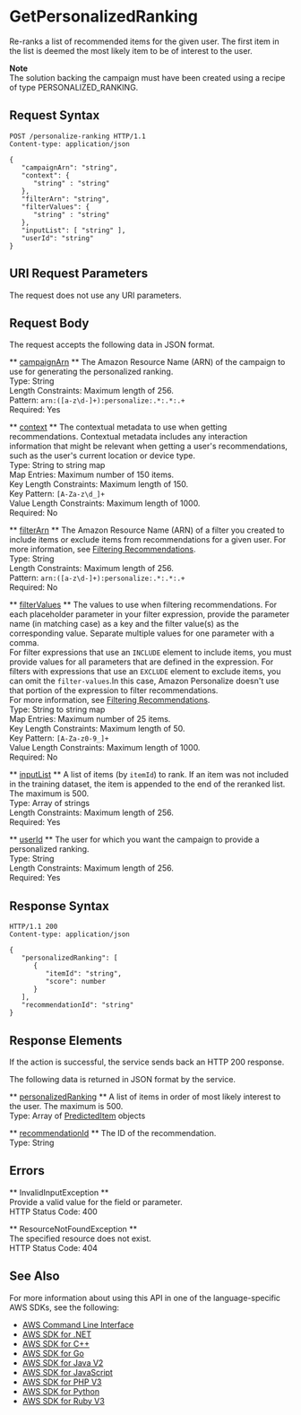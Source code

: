 # GetPersonalizedRanking<a name="API_RS_GetPersonalizedRanking"></a>

Re\-ranks a list of recommended items for the given user\. The first item in the list is deemed the most likely item to be of interest to the user\.

**Note**  
The solution backing the campaign must have been created using a recipe of type PERSONALIZED\_RANKING\.

## Request Syntax<a name="API_RS_GetPersonalizedRanking_RequestSyntax"></a>

```
POST /personalize-ranking HTTP/1.1
Content-type: application/json

{
   "campaignArn": "string",
   "context": { 
      "string" : "string" 
   },
   "filterArn": "string",
   "filterValues": { 
      "string" : "string" 
   },
   "inputList": [ "string" ],
   "userId": "string"
}
```

## URI Request Parameters<a name="API_RS_GetPersonalizedRanking_RequestParameters"></a>

The request does not use any URI parameters\.

## Request Body<a name="API_RS_GetPersonalizedRanking_RequestBody"></a>

The request accepts the following data in JSON format\.

 ** [campaignArn](#API_RS_GetPersonalizedRanking_RequestSyntax) **   <a name="personalize-RS_GetPersonalizedRanking-request-campaignArn"></a>
The Amazon Resource Name \(ARN\) of the campaign to use for generating the personalized ranking\.  
Type: String  
Length Constraints: Maximum length of 256\.  
Pattern: `arn:([a-z\d-]+):personalize:.*:.*:.+`   
Required: Yes

 ** [context](#API_RS_GetPersonalizedRanking_RequestSyntax) **   <a name="personalize-RS_GetPersonalizedRanking-request-context"></a>
The contextual metadata to use when getting recommendations\. Contextual metadata includes any interaction information that might be relevant when getting a user's recommendations, such as the user's current location or device type\.  
Type: String to string map  
Map Entries: Maximum number of 150 items\.  
Key Length Constraints: Maximum length of 150\.  
Key Pattern: `[A-Za-z\d_]+`   
Value Length Constraints: Maximum length of 1000\.  
Required: No

 ** [filterArn](#API_RS_GetPersonalizedRanking_RequestSyntax) **   <a name="personalize-RS_GetPersonalizedRanking-request-filterArn"></a>
The Amazon Resource Name \(ARN\) of a filter you created to include items or exclude items from recommendations for a given user\. For more information, see [Filtering Recommendations](https://docs.aws.amazon.com/personalize/latest/dg/filter.html)\.  
Type: String  
Length Constraints: Maximum length of 256\.  
Pattern: `arn:([a-z\d-]+):personalize:.*:.*:.+`   
Required: No

 ** [filterValues](#API_RS_GetPersonalizedRanking_RequestSyntax) **   <a name="personalize-RS_GetPersonalizedRanking-request-filterValues"></a>
The values to use when filtering recommendations\. For each placeholder parameter in your filter expression, provide the parameter name \(in matching case\) as a key and the filter value\(s\) as the corresponding value\. Separate multiple values for one parameter with a comma\.   
For filter expressions that use an `INCLUDE` element to include items, you must provide values for all parameters that are defined in the expression\. For filters with expressions that use an `EXCLUDE` element to exclude items, you can omit the `filter-values`\.In this case, Amazon Personalize doesn't use that portion of the expression to filter recommendations\.  
For more information, see [Filtering Recommendations](https://docs.aws.amazon.com/personalize/latest/dg/filter.html)\.  
Type: String to string map  
Map Entries: Maximum number of 25 items\.  
Key Length Constraints: Maximum length of 50\.  
Key Pattern: `[A-Za-z0-9_]+`   
Value Length Constraints: Maximum length of 1000\.  
Required: No

 ** [inputList](#API_RS_GetPersonalizedRanking_RequestSyntax) **   <a name="personalize-RS_GetPersonalizedRanking-request-inputList"></a>
A list of items \(by `itemId`\) to rank\. If an item was not included in the training dataset, the item is appended to the end of the reranked list\. The maximum is 500\.  
Type: Array of strings  
Length Constraints: Maximum length of 256\.  
Required: Yes

 ** [userId](#API_RS_GetPersonalizedRanking_RequestSyntax) **   <a name="personalize-RS_GetPersonalizedRanking-request-userId"></a>
The user for which you want the campaign to provide a personalized ranking\.  
Type: String  
Length Constraints: Maximum length of 256\.  
Required: Yes

## Response Syntax<a name="API_RS_GetPersonalizedRanking_ResponseSyntax"></a>

```
HTTP/1.1 200
Content-type: application/json

{
   "personalizedRanking": [ 
      { 
         "itemId": "string",
         "score": number
      }
   ],
   "recommendationId": "string"
}
```

## Response Elements<a name="API_RS_GetPersonalizedRanking_ResponseElements"></a>

If the action is successful, the service sends back an HTTP 200 response\.

The following data is returned in JSON format by the service\.

 ** [personalizedRanking](#API_RS_GetPersonalizedRanking_ResponseSyntax) **   <a name="personalize-RS_GetPersonalizedRanking-response-personalizedRanking"></a>
A list of items in order of most likely interest to the user\. The maximum is 500\.  
Type: Array of [PredictedItem](API_RS_PredictedItem.md) objects

 ** [recommendationId](#API_RS_GetPersonalizedRanking_ResponseSyntax) **   <a name="personalize-RS_GetPersonalizedRanking-response-recommendationId"></a>
The ID of the recommendation\.  
Type: String

## Errors<a name="API_RS_GetPersonalizedRanking_Errors"></a>

 ** InvalidInputException **   
Provide a valid value for the field or parameter\.  
HTTP Status Code: 400

 ** ResourceNotFoundException **   
The specified resource does not exist\.  
HTTP Status Code: 404

## See Also<a name="API_RS_GetPersonalizedRanking_SeeAlso"></a>

For more information about using this API in one of the language\-specific AWS SDKs, see the following:
+  [AWS Command Line Interface](https://docs.aws.amazon.com/goto/aws-cli/personalize-runtime-2018-05-22/GetPersonalizedRanking) 
+  [AWS SDK for \.NET](https://docs.aws.amazon.com/goto/DotNetSDKV3/personalize-runtime-2018-05-22/GetPersonalizedRanking) 
+  [AWS SDK for C\+\+](https://docs.aws.amazon.com/goto/SdkForCpp/personalize-runtime-2018-05-22/GetPersonalizedRanking) 
+  [AWS SDK for Go](https://docs.aws.amazon.com/goto/SdkForGoV1/personalize-runtime-2018-05-22/GetPersonalizedRanking) 
+  [AWS SDK for Java V2](https://docs.aws.amazon.com/goto/SdkForJavaV2/personalize-runtime-2018-05-22/GetPersonalizedRanking) 
+  [AWS SDK for JavaScript](https://docs.aws.amazon.com/goto/AWSJavaScriptSDK/personalize-runtime-2018-05-22/GetPersonalizedRanking) 
+  [AWS SDK for PHP V3](https://docs.aws.amazon.com/goto/SdkForPHPV3/personalize-runtime-2018-05-22/GetPersonalizedRanking) 
+  [AWS SDK for Python](https://docs.aws.amazon.com/goto/boto3/personalize-runtime-2018-05-22/GetPersonalizedRanking) 
+  [AWS SDK for Ruby V3](https://docs.aws.amazon.com/goto/SdkForRubyV3/personalize-runtime-2018-05-22/GetPersonalizedRanking) 